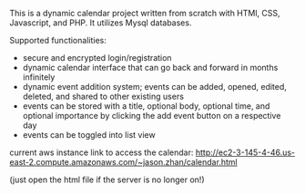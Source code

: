 This is a dynamic calendar project written from scratch with HTMl, CSS, Javascript, and PHP. It utilizes Mysql databases. 

Supported functionalities:
- secure and encrypted login/registration
- dynamic calendar interface that can go back and forward in months infinitely
- dynamic event addition system; events can be added, opened, edited, deleted, and shared to other existing users
- events can be stored with a title, optional body, optional time, and optional importance by clicking the add event button on a respective day
- events can be toggled into list view


current aws instance link to access the calendar: http://ec2-3-145-4-46.us-east-2.compute.amazonaws.com/~jason.zhan/calendar.html

(just open the html file if the server is no longer on!)

